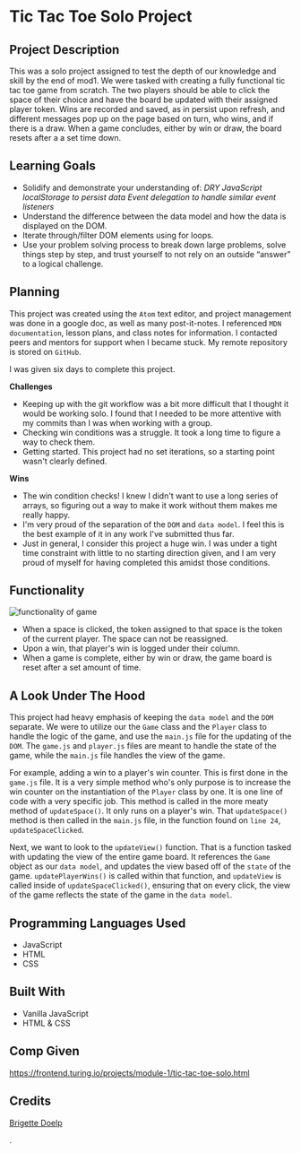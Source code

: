 # Tic Tac Toe Solo Project #

## Project Description ##

This was a solo project assigned to test the depth of our knowledge and skill by the end of mod1. We were tasked with creating a fully functional tic tac toe game from scratch.
The two players should be able to click the space of their choice and have the board be updated with their assigned player token.
Wins are recorded and saved, as in persist upon refresh, and different messages pop up on the page based on turn, who wins, and if there is a draw.
When a game concludes, either by win or draw, the board resets after a a set time down.

## Learning Goals ##

* Solidify and demonstrate your understanding of:
*DRY JavaScript
localStorage to persist data
Event delegation to handle similar event listeners*
* Understand the difference between the data model and how the data is displayed on the DOM.
* Iterate through/filter DOM elements using for loops.
* Use your problem solving process to break down large problems, solve things step by step, and trust yourself to not rely on an outside “answer” to a logical challenge.

## Planning ##

This project was created using the `Atom` text editor, and project management was done in a google doc, as well as many post-it-notes. I referenced `MDN documentation`, lesson plans, and class notes for information. I contacted peers and mentors for support when I became stuck. My remote repository is stored on `GitHub`.

I was given six days to complete this project.

**Challenges**
* Keeping up with the git workflow was a bit more difficult that I thought it would be working solo. I found that I needed to be more attentive with my commits than I was when working with a group.
* Checking win conditions was a struggle. It took a long time to figure a way to check them.
* Getting started. This project had no set iterations, so a starting point wasn't clearly defined.

**Wins**
* The win condition checks! I knew I didn't want to use a long series of arrays, so figuring out a way to make it work without them makes me really happy.
* I'm very proud of the separation of the `DOM` and `data model`. I feel this is the best example of it in any work I've submitted thus far.
* Just in general, I consider this project a huge win. I was under a tight time constraint with little to no starting direction given, and I am very proud of myself for having completed this amidst those conditions.

## Functionality ##

![functionality of game](blob:https://imgur.com/4c783901-07b8-4b8f-ac34-21105c0e12a3)

* When a space is clicked, the token assigned to that space is the token of the current player. The space can not be reassigned.
* Upon a win, that player's win is logged under their column.
* When a game is complete, either by win or draw, the game board is reset after a set amount of time.

## A Look Under The Hood ##

This project had heavy emphasis of keeping the `data model` and the `DOM` separate. We were to utilize our the `Game` class and the `Player` class to handle the logic of the game, and use the `main.js` file for the updating of the `DOM`. The `game.js` and `player.js` files are meant to handle the state of the game, while the `main.js` file handles the view of the game.

For example, adding a win to a player's win counter. This is first done in the `game.js` file. It is a very simple method who's only purpose is to increase the win counter on the instantiation of the `Player` class by one. It is one line of code with a very specific job. This method is called in the more meaty method of `updateSpace()`. It only runs on a player's win. That `updateSpace()` method is then called in the `main.js` file, in the function found on `line 24`, `updateSpaceClicked`.

Next, we want to look to the `updateView()` function. That is a function tasked with updating the view of the entire game board. It references the `Game` object as our `data model`, and updates the view based off of the `state` of the game. `updatePlayerWins()` is called within that function, and `updateView` is called inside of `updateSpaceClicked()`, ensuring that on every click, the view of the game reflects the state of the game in the  `data model`.

## Programming Languages Used ##

* JavaScript
* HTML
* CSS

## Built With ##

* Vanilla JavaScript
* HTML & CSS

## Comp Given ##

https://frontend.turing.io/projects/module-1/tic-tac-toe-solo.html

## Credits ##

[Brigette Doelp](https://github.com/BrigetteDoelp)






.
